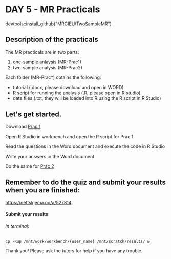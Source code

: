 # DAY 5 - MR Practicals

devtools::install_github("MRCIEU/TwoSampleMR")     


## Description of the practicals

The MR practicals are in two parts: 
1) one-sample anlaysis (MR-Prac1)
2) two-sample analysis (MR-Prac2)

Each folder (MR-Prac*) cotains the following:
- tutorial (.docx, please download and open in WORD)
- R script for running the analysis (.R, please open in R studio)
- data files (.txt, they will be loaded into R using the R script in R Studio)

## Let's get started. 

Download [Prac 1](MR-Prac1/Mendelian_Randomization_Practical_1_-_Single_Sample_-QUESTIONS.docx)   
   
Open R Studio in workbench and open the R script for Prac 1   
   
Read the questions in the Word document and execute the code in R Studio   
   
Write your answers in the Word document   

Do the same for [Prac 2](MR-Prac2/Mendelian_Randomization_Practical_2_-_MR_base_-_QUESTIONS.docx)   


## Remember to do the quiz and submit your results when you are finished:
https://nettskjema.no/a/527814


#### Submit your results
###### In terminal:
```
cp -Rup /mnt/work/workbench/{user_name} /mnt/scratch/results/ &
``` 

Thank you!
Please ask the tutors for help if you have any trouble.
